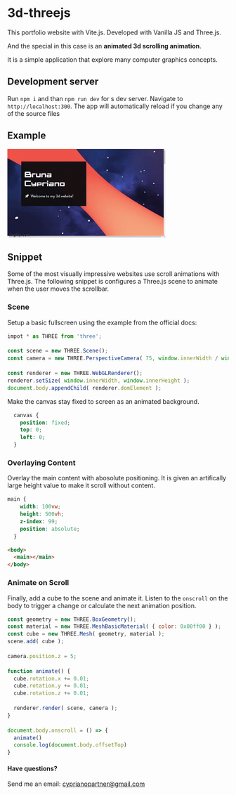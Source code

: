 # 3d-threejs
This portfolio website with Vite.js. Developed with Vanilla JS and Three.js.

And the special in this case is an **animated 3d scrolling animation**. 

It is a simple application that explore many computer graphics concepts.

## Development server

Run `npm i` and than `npm run dev` for s dev server. Navigate to `http://localhost:300`. The app will automatically reload if you change any of the source files

## Example

![demonstrativo](https://github.com/brunacypriano/3d-threejs/blob/master/demonstrativo.gif)

## Snippet

Some of the most visually impressive websites use scroll animations with Three.js. The following snippet is configures a Three.js scene to animate when the user moves the scrollbar.

### Scene

Setup a basic fullscreen using the example from the official docs:

~~~javascript
impot * as THREE from 'three';

const scene = new THREE.Scene();
const camera = new THREE.PerspectiveCamera( 75, window.innerWidth / window.innerHeight, 0.1, 1000 );

const renderer = new THREE.WebGLRenderer();
renderer.setSize( window.innerWidth, window.innerHeight );
document.body.appendChild( renderer.domElement );

~~~

Make the canvas stay fixed to screen as an animated background.

~~~css
  canvas {
    position: fixed;
    top: 0;
    left: 0;
  }
~~~

### Overlaying Content

Overlay the main content with abosolute positioning. It is given an artifically large height value to make it scroll without content.

~~~css 
main {
    width: 100vw;
    height: 500vh;
    z-index: 99;
    position: absolute;
  }
  ~~~
  ~~~html
<body>
    <main></main>
</body>
~~~

### Animate on Scroll
Finally, add a cube to the scene and animate it. Listen to the `onscroll` on the body to trigger a change or calculate the next animation position.

~~~javascript
const geometry = new THREE.BoxGeometry();
const material = new THREE.MeshBasicMaterial( { color: 0x00ff00 } );
const cube = new THREE.Mesh( geometry, material );
scene.add( cube );

camera.position.z = 5;

function animate() {
  cube.rotation.x += 0.01;
  cube.rotation.y += 0.01;
  cube.rotation.z += 0.01;

  renderer.render( scene, camera );
}

document.body.onscroll = () => { 
  animate()
  console.log(document.body.offsetTop)
}
~~~

#### Have questions?

Send me an email: cyprianopartner@gmail.com
  
